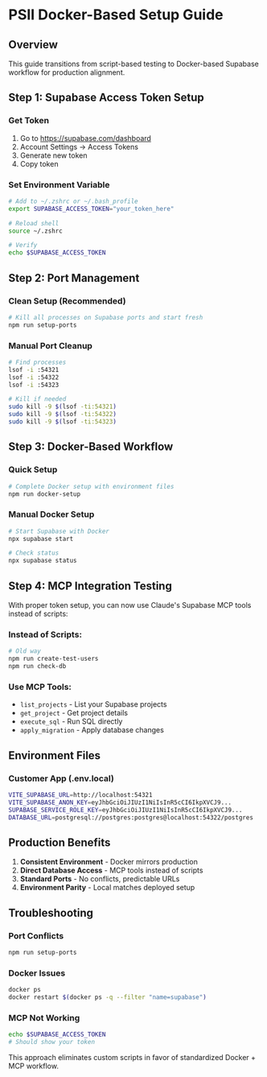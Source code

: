 # PSII Docker-Based Setup Guide

## Overview

This guide transitions from script-based testing to Docker-based Supabase workflow for production alignment.

## Step 1: Supabase Access Token Setup

### Get Token
1. Go to https://supabase.com/dashboard
2. Account Settings → Access Tokens  
3. Generate new token
4. Copy token

### Set Environment Variable
```bash
# Add to ~/.zshrc or ~/.bash_profile
export SUPABASE_ACCESS_TOKEN="your_token_here"

# Reload shell
source ~/.zshrc

# Verify
echo $SUPABASE_ACCESS_TOKEN
```

## Step 2: Port Management

### Clean Setup (Recommended)
```bash
# Kill all processes on Supabase ports and start fresh
npm run setup-ports
```

### Manual Port Cleanup
```bash
# Find processes
lsof -i :54321
lsof -i :54322
lsof -i :54323

# Kill if needed
sudo kill -9 $(lsof -ti:54321)
sudo kill -9 $(lsof -ti:54322)
sudo kill -9 $(lsof -ti:54323)
```

## Step 3: Docker-Based Workflow

### Quick Setup
```bash
# Complete Docker setup with environment files
npm run docker-setup
```

### Manual Docker Setup
```bash
# Start Supabase with Docker
npx supabase start

# Check status
npx supabase status
```

## Step 4: MCP Integration Testing

With proper token setup, you can now use Claude's Supabase MCP tools instead of scripts:

### Instead of Scripts:
```bash
# Old way
npm run create-test-users
npm run check-db
```

### Use MCP Tools:
- `list_projects` - List your Supabase projects
- `get_project` - Get project details
- `execute_sql` - Run SQL directly
- `apply_migration` - Apply database changes

## Environment Files

### Customer App (.env.local)
```bash
VITE_SUPABASE_URL=http://localhost:54321
VITE_SUPABASE_ANON_KEY=eyJhbGciOiJIUzI1NiIsInR5cCI6IkpXVCJ9...
SUPABASE_SERVICE_ROLE_KEY=eyJhbGciOiJIUzI1NiIsInR5cCI6IkpXVCJ9...
DATABASE_URL=postgresql://postgres:postgres@localhost:54322/postgres
```

## Production Benefits

1. **Consistent Environment** - Docker mirrors production
2. **Direct Database Access** - MCP tools instead of scripts
3. **Standard Ports** - No conflicts, predictable URLs
4. **Environment Parity** - Local matches deployed setup

## Troubleshooting

### Port Conflicts
```bash
npm run setup-ports
```

### Docker Issues
```bash
docker ps
docker restart $(docker ps -q --filter "name=supabase")
```

### MCP Not Working
```bash
echo $SUPABASE_ACCESS_TOKEN
# Should show your token
```

This approach eliminates custom scripts in favor of standardized Docker + MCP workflow.
